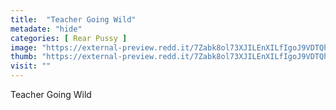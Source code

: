 ```yaml
---
title:  "Teacher Going Wild"
metadate: "hide"
categories: [ Rear Pussy ]
image: "https://external-preview.redd.it/7Zabk8ol73XJILEnXILfIgoJ9VDTQhIH_VawFvOPYHM.gif?format=png8&s=f671195caa9aa5071c3a544ff7363a64104b7000"
thumb: "https://external-preview.redd.it/7Zabk8ol73XJILEnXILfIgoJ9VDTQhIH_VawFvOPYHM.gif?width=320&crop=smart&format=png8&s=0f468ee610a856c65acded4dc98958a206f738c3"
visit: ""
---
```

Teacher Going Wild

